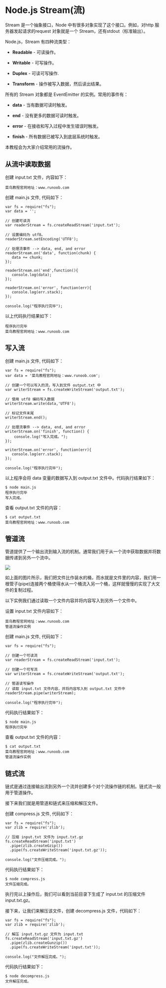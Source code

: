 # Node.js Stream(流)

Stream 是一个抽象接口，Node 中有很多对象实现了这个接口。例如，对http 服务器发起请求的request 对象就是一个 Stream，还有stdout（标准输出）。

Node.js，Stream 有四种流类型：

*   **Readable** - 可读操作。

*   **Writable** - 可写操作。

*   **Duplex** - 可读可写操作.

*   **Transform** - 操作被写入数据，然后读出结果。

所有的 Stream 对象都是 EventEmitter 的实例。常用的事件有：

*   **data** - 当有数据可读时触发。

*   **end** - 没有更多的数据可读时触发。

*   **error** - 在接收和写入过程中发生错误时触发。

*   **finish** - 所有数据已被写入到底层系统时触发。

本教程会为大家介绍常用的流操作。

## 从流中读取数据

创建 input.txt 文件，内容如下：

```
菜鸟教程官网地址：www.runoob.com

```

创建 main.js 文件, 代码如下：

```
var fs = require("fs");
var data = '';

// 创建可读流
var readerStream = fs.createReadStream('input.txt');

// 设置编码为 utf8。
readerStream.setEncoding('UTF8');

// 处理流事件 --> data, end, and error
readerStream.on('data', function(chunk) {
   data += chunk;
});

readerStream.on('end',function(){
   console.log(data);
});

readerStream.on('error', function(err){
   console.log(err.stack);
});

console.log("程序执行完毕");

```

以上代码执行结果如下：

```
程序执行完毕
菜鸟教程官网地址：www.runoob.com

```

## 写入流

创建 main.js 文件, 代码如下：

```
var fs = require("fs");
var data = '菜鸟教程官网地址：www.runoob.com';

// 创建一个可以写入的流，写入到文件 output.txt 中
var writerStream = fs.createWriteStream('output.txt');

// 使用 utf8 编码写入数据
writerStream.write(data,'UTF8');

// 标记文件末尾
writerStream.end();

// 处理流事件 --> data, end, and error
writerStream.on('finish', function() {
    console.log("写入完成。");
});

writerStream.on('error', function(err){
   console.log(err.stack);
});

console.log("程序执行完毕");

```

以上程序会将 data 变量的数据写入到 output.txt 文件中。代码执行结果如下：

```
$ node main.js
程序执行完毕
写入完成。

```

查看 output.txt 文件的内容：

```
$ cat output.txt
菜鸟教程官网地址：www.runoob.com

```

## 管道流

管道提供了一个输出流到输入流的机制。通常我们用于从一个流中获取数据并将数据传递到另外一个流中。

![](../../img/bVcla61.jpg)

如上面的图片所示，我们把文件比作装水的桶，而水就是文件里的内容，我们用一根管子(pipe)连接两个桶使得水从一个桶流入另一个桶，这样就慢慢的实现了大文件的复制过程。

以下实例我们通过读取一个文件内容并将内容写入到另外一个文件中。

设置 input.txt 文件内容如下：

```
菜鸟教程官网地址：www.runoob.com
管道流操作实例

```

创建 main.js 文件, 代码如下：

```
var fs = require("fs");

// 创建一个可读流
var readerStream = fs.createReadStream('input.txt');

// 创建一个可写流
var writerStream = fs.createWriteStream('output.txt');

// 管道读写操作
// 读取 input.txt 文件内容，并将内容写入到 output.txt 文件中
readerStream.pipe(writerStream);

console.log("程序执行完毕");

```

代码执行结果如下：

```
$ node main.js
程序执行完毕

```

查看 output.txt 文件的内容：

```
$ cat output.txt
菜鸟教程官网地址：www.runoob.com
管道流操作实例

```

## 链式流

链式是通过连接输出流到另外一个流并创建多个对个流操作链的机制。链式流一般用于管道操作。

接下来我们就是用管道和链式来压缩和解压文件。

创建 compress.js 文件, 代码如下：

```
var fs = require("fs");
var zlib = require('zlib');

// 压缩 input.txt 文件为 input.txt.gz
fs.createReadStream('input.txt')
  .pipe(zlib.createGzip())
  .pipe(fs.createWriteStream('input.txt.gz'));

console.log("文件压缩完成。");

```

代码执行结果如下：

```
$ node compress.js
文件压缩完成。

```

执行完以上操作后，我们可以看到当前目录下生成了 input.txt 的压缩文件 input.txt.gz。

接下来，让我们来解压该文件，创建 decompress.js 文件，代码如下：

```
var fs = require("fs");
var zlib = require('zlib');

// 解压 input.txt.gz 文件为 input.txt
fs.createReadStream('input.txt.gz')
  .pipe(zlib.createGunzip())
  .pipe(fs.createWriteStream('input.txt'));

console.log("文件解压完成。");

```

代码执行结果如下：

```
$ node decompress.js
文件解压完成。

```
